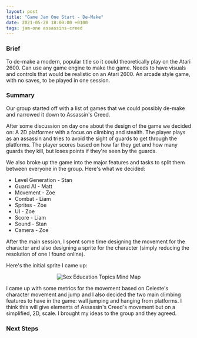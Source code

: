 ```yaml
---
layout: post
title: "Game Jam One Start - De-Make"
date: 2021-05-28 18:00:00 +0100
tags: jam-one assassins-creed 
---
```

### Brief
To de-make a modern, popular title so it could theoretically play on the Atari 2600.
Can use any game engine to make the game.
Needs to have visuals and controls that would be realistic on an Atari 2600.
An arcade style game, with no saves, to be played in one session.

### Summary
Our group started off with a list of games that we could possibly de-make and narrowed it down to Assassin's Creed.

After some discussion on day one about the design of the game we decided on: A 2D platformer with a focus on climbing and stealth. 
The player plays as an assassin and tries to avoid the sight of guards to get through the platforms.
The player scores based on how far they get and how many guards they kill, but loses points if they're seen by the guards.

We also broke up the game into the major features and tasks to split them between everyone in the group. Here's what we decided:

- Level Generation - Stan
- Guard AI - Matt
- Movement - Zoe
- Combat - Liam
- Sprites - Zoe
- UI - Zoe
- Score - Liam
- Sound - Stan
- Camera - Zoe

After the main session, I spent some time designing the movement for the character and also designing a sprite for the character (simply reducing the resolution of one I found online).

Here's the initial sprite I came up: 

<p align="center">
  <img src="{{site.baseurl}}/assets/jam-one/character-run.gif" alt="Sex Education Topics Mind Map"/>
</p>

I came up with some metrics for the movement based on Celeste's character movement and jump and I also decided the two main climbing features to have in the game: wall jumping and hanging from platforms. I think this will give elements of Assassin's Creed's movement but on a simplified, 2D, scale. I brought my ideas to the group and they agreed. 



### Next Steps
